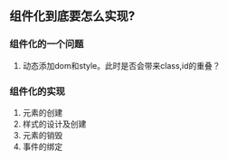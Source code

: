 ## 组件化到底要怎么实现?

### 组件化的一个问题

1. 动态添加dom和style。此时是否会带来class,id的重叠？

### 组件化的实现

1. 元素的创建
2. 样式的设计及创建
3. 元素的销毁
4. 事件的绑定
